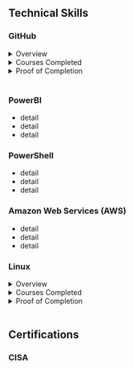 <h2>Technical Skills</h2>
<h3>GitHub</h3>
<details>
<summary>Overview</summary>
 
 
 <ul>
  <li>Gained familiarity with process of creating and contributing to an open source coding project</li>
  <li>Practiced transferring previously learned coding skills to GitHub pages using Markdown</li>
  <li>Gathered understanding of implementing and editing distinct versions of a project</li>
 </ul>

</details>
<details>
<summary>Courses Completed</summary>
 
 <ol>
 <li>Introduction to GitHub</li>
 <li>Communicate doing Markdown</li>
 <li>Introduction to HTML</li>
 <li>GitHub Pages</li>
 <li>Managing merge conflicts</li>
 <li>Community Starter Kit</li>
 <li>Uploading your project to GitHub</li>
 <li>Getting started with GitHub apps</li>
 <li>Migrating your repository to GitHub</li>
 <li>Reviewing Pull Requests</li>
 <li>Securing your workflows</li>
 <li>Create a release based workflow</li>
 </ol>

</details>
<details>
<summary>Proof of Completion</summary>

<img src="https://user-images.githubusercontent.com/46510959/51403182-4789ff00-1b15-11e9-8801-0c15de69bf5e.PNG">

<img src="https://user-images.githubusercontent.com/46510959/51403283-a0f22e00-1b15-11e9-989f-8fb7b7cb564c.PNG">

</details>

<br> 

<h3>PowerBI</h3>
<ul>
  <li>detail</li>
  <li>detail</li>
  <li>detail</li>
</ul>

<h3>PowerShell</h3>
<ul>
  <li>detail</li>
  <li>detail</li>
  <li>detail</li>
</ul>

<h3>Amazon Web Services (AWS)</h3>
<ul>
  <li>detail</li>
  <li>detail</li>
  <li>detail</li>
</ul>

<h3>Linux</h3>
<details>
<summary>Overview</summary>
 
 
 <ul>
  <li>Gained understanding of Linux command line operation and syntax</li>
  <li>Practiced navigating directories and file structures</li>
  <li>Gathered familiarity with Linux security features and file permissions</li>
 </ul>

</details>
<details>
<summary>Courses Completed</summary>
 
 <ol>
 <li>The Linux Community and a Career in Open Source</li>
 <li>Finding Your Way on a Linux System</li>
 <li>The Power of the Command Line</li>
 <li>The Linux Operating System</li>
 <li>Security and File Permissions</li>

 </ol>

</details>
<details>
<summary>Proof of Completion</summary>

<img src="https://user-images.githubusercontent.com/46510959/53643906-ecaaf380-3bfa-11e9-86d6-f6847686f238.PNG">

</details>

<br> 

<h2>Certifications</h2>

<h3>CISA</h3>
